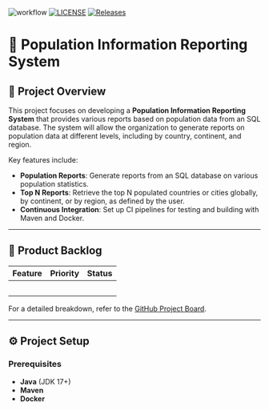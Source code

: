 ![workflow](https://github.com/linphone-40685558/group3-coursework/actions/workflows/main.yml/badge.svg)
[![LICENSE](https://img.shields.io/github/license/linphone-40685558/devops.svg?style=flat-square)](https://github.com/linphone-40685558/devops/blob/master/LICENSE)
[![Releases](https://img.shields.io/github/release/linphone-40685558/devops/all.svg?style=flat-square)](https://github.com/linphone-40685558/devops/releases)

# **🚀 Population Information Reporting System**

## **📖 Project Overview**

This project focuses on developing a **Population Information Reporting System** that provides various reports based on population data from an SQL database. The system will allow the organization to generate reports on population data at different levels, including by country, continent, and region.

Key features include:
- **Population Reports**: Generate reports from an SQL database on various population statistics.
- **Top N Reports**: Retrieve the top N populated countries or cities globally, by continent, or by region, as defined by the user.
- **Continuous Integration**: Set up CI pipelines for testing and building with Maven and Docker.

---

## **📝 Product Backlog**

| **Feature**                                            | **Priority** | **Status** |
|--------------------------------------------------------|--------------|-----------|
|               |          |   |
|           |          |    |
|              |        |    |
|    |        |    |
|                         |          |  |

For a detailed breakdown, refer to the [GitHub Project Board](#).

---

## **⚙️ Project Setup**

### **Prerequisites**
- **Java** (JDK 17+)
- **Maven**
- **Docker**